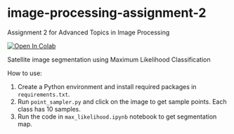 # image-processing-assignment-2
Assignment 2 for Advanced Topics in Image Processing

<a target="_blank" href="https://colab.research.google.com/github/vinhtq115/image-processing-assignment-2/blob/master/max_likelihood.ipynb">
  <img src="https://colab.research.google.com/assets/colab-badge.svg" alt="Open In Colab"/>
</a>

Satellite image segmentation using Maximum Likelihood Classification

How to use:
1. Create a Python environment and install required packages in `requirements.txt`.
2. Run `point_sampler.py` and click on the image to get sample points. Each class has 10 samples.
3. Run the code in `max_likelihood.ipynb` notebook to get segmentation map.
